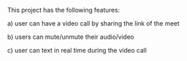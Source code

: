 This project has the following features:

a) user can have a video call by sharing the link of the meet

b) users can mute/unmute their audio/video 

c) user can text in real time during the video call


